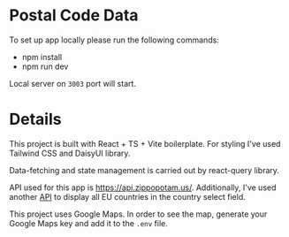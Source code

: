 # Postal Code Data

To set up app locally please run the following commands:

- npm install
- npm run dev

Local server on `3003` port will start.

# Details

This project is built with React + TS + Vite boilerplate. For styling I've used Tailwind CSS and DaisyUI library.

Data-fetching and state management is carried out by react-query library.

API used for this app is https://api.zippopotam.us/. Additionally, I've used another [API](https://restcountries.com/) to display all EU countries in the country select field.

This project uses Google Maps. In order to see the map, generate your Google Maps key and add it to the `.env` file.
